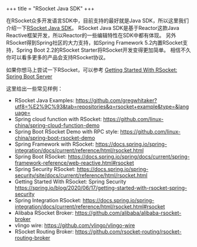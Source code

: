 +++
title = "RSocket Java SDK"
+++

在RSocket众多开发语言SDK中，目前支持的最好就是Java SDK，所以这里我们介绍一下[RSocket Java SDK](https://github.com/rsocket/rsocket-java)。 RSocket Java SDK是基于Reactor这款Java Reactive框架开发，所以Reactor的一些编辑特性在SDK中都有体现。
另外RSocket得到Spring社区的大力支持，如Spring Framework 5.2内置RSocket支持，Spring Boot 2.2的RSocket Starter将RSocket开发变得更加简单。 相信不久你可以看多更多的产品会支持RSocket协议。

如果你想马上尝试一下RSocket，可以参考 [Getting Started With RSocket: Spring Boot Server](https://spring.io/blog/2020/03/02/getting-started-with-rsocket-spring-boot-server)

这里给出一些常见样例：
* RSocket Java Examples: https://github.com/gregwhitaker?utf8=%E2%9C%93&tab=repositories&q=rsocket+example&type=&language=
* Spring cloud function with RSocket: https://github.com/linux-china/spring-cloud-function-demo
* Spring Boot RSocket Demo with RPC style: https://github.com/linux-china/spring-boot-rsocket-demo
* Spring Framework with RSocket:  https://docs.spring.io/spring-integration/docs/current/reference/html/rsocket.html
* Spring Boot RSocket: https://docs.spring.io/spring/docs/current/spring-framework-reference/web-reactive.html#rsocket
* Spring Security RSocket: https://docs.spring.io/spring-security/site/docs/current/reference/html/rsocket.html
* Getting Started With RSocket: Spring Security https://spring.io/blog/2020/06/17/getting-started-with-rsocket-spring-security
* Spring Integration RSocket: https://docs.spring.io/spring-integration/docs/current/reference/html/rsocket.html#rsocket
* Alibaba RSocket Broker: https://github.com/alibaba/alibaba-rsocket-broker
* vlingo wire: https://github.com/vlingo/vlingo-wire
* RSocket Routing Broker: https://github.com/rsocket-routing/rsocket-routing-broker
